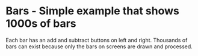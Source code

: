 # Bars - Simple example that shows 1000s of bars

Each bar has an add and subtract buttons on left and right.
Thousands of bars can exist because only the bars on screens are drawn and processed.
